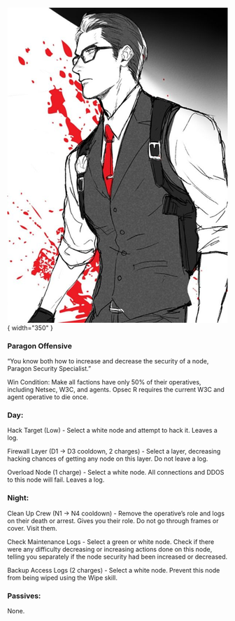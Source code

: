 ![paragonsecurityspecialist.png](Images/paragonsecurityspecialist.png){ width="350" }

### **Paragon Offensive**

“You know both how to increase and decrease the security of a node, Paragon Security Specialist.”

Win Condition: Make all factions have only 50% of their operatives, including Netsec, W3C, and agents. Opsec R requires the current W3C and agent operative to die once.

### **Day:**

Hack Target (Low) - Select a white node and attempt to hack it. Leaves a log.

Firewall Layer (D1 -> D3 cooldown, 2 charges) - Select a layer, decreasing hacking chances of getting any node on this layer. Do not leave a log.

Overload Node (1 charge) - Select a white node. All connections and DDOS to this node will fail. Leaves a log.

### **Night:**

Clean Up Crew (N1 -> N4 cooldown) - Remove the operative’s role and logs on their death or arrest. Gives you their role. Do not go through frames or cover. Visit them.

Check Maintenance Logs - Select a green or white node. Check if there were any difficulty decreasing or increasing actions done on this node, telling you separately if the node security had been increased or decreased.

Backup Access Logs (2 charges) - Select a white node. Prevent this node from being wiped using the Wipe skill.

### **Passives:**

None.
